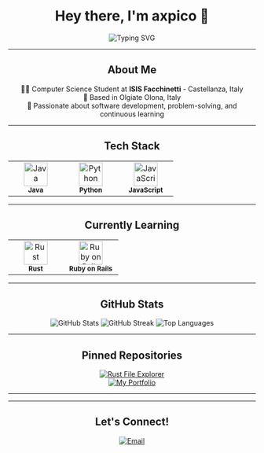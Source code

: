 <div align="center">

# Hey there, I'm **axpico** 👋

<img src="https://readme-typing-svg.herokuapp.com?font=JetBrains+Mono&size=24&duration=3000&pause=1000&color=6C7B7F&center=true&vCenter=true&width=480&lines=Student+%7C+Developer;Building+the+future%2C+one+line+at+a+time" alt="Typing SVG" />

</div>

---

<div align="center">

## **About Me**

👨‍💻 Computer Science Student at **ISIS Facchinetti** - Castellanza, Italy  
📍 Based in Olgiate Olona, Italy  
🎯 Passionate about software development, problem-solving, and continuous learning  

</div>

---

<div align="center">

## **Tech Stack**

<table>
<tr>
<td align="center" width="96">
<img src="https://skillicons.dev/icons?i=java" width="48" height="48" alt="Java" />
<br><sub><b>Java</b></sub>
</td>
<td align="center" width="96">
<img src="https://skillicons.dev/icons?i=python" width="48" height="48" alt="Python" />
<br><sub><b>Python</b></sub>
</td>
<td align="center" width="96">
<img src="https://skillicons.dev/icons?i=javascript" width="48" height="48" alt="JavaScript" />
<br><sub><b>JavaScript</b></sub>
</td>
</tr>
</table>

</div>

---

<div align="center">

## **Currently Learning**

<table>
<tr>
<td align="center" width="96">
<img src="https://skillicons.dev/icons?i=rust" width="48" height="48" alt="Rust" />
<br><sub><b>Rust</b></sub>
</td>
<td align="center" width="96">
<img src="https://skillicons.dev/icons?i=rails" width="48" height="48" alt="Ruby on Rails" />
<br><sub><b>Ruby on Rails</b></sub>
</td>
</tr>
</table>

</div>

---

<div align="center">

## **GitHub Stats**

<img src="https://github-readme-stats.vercel.app/api?username=axpico&show_icons=true&theme=transparent&hide_border=true&text_color=6C7B7F&icon_color=6C7B7F" alt="GitHub Stats" />

<img src="https://github-readme-streak-stats.herokuapp.com/?user=axpico&theme=transparent&hide_border=true&stroke=6C7B7F&ring=6C7B7F&fire=6C7B7F&currStreakLabel=6C7B7F" alt="GitHub Streak" />

<img src="https://github-readme-stats.vercel.app/api/top-langs/?username=axpico&layout=compact&theme=transparent&hide_border=true&text_color=6C7B7F" alt="Top Languages" />

</div>

---

<div align="center">

## **Pinned Repositories**

[![Rust File Explorer](https://github-readme-stats.vercel.app/api/pin/?username=axpico&repo=rust-file-explorer&theme=transparent&hide_border=true&text_color=6C7B7F)](https://github.com/axpico/rust-file-explorer)  
[![My Portfolio](https://github-readme-stats.vercel.app/api/pin/?username=axpico&repo=axpico.github.io&theme=transparent&hide_border=true&text_color=6C7B7F)](https://github.com/axpico/axpico.github.io)

</div>

---

<!-- Contribution graph section removed due to broken URL -->

<!-- You can add this instead as an image contribution tracker -->
<!-- 
<div align="center">

## **GitHub Contributions (3D View)**

<img src="https://github.com/axpico/axpico/raw/main/profile-3d-contrib/profile-night-rainbow.svg" width="100%" />
</div>
-->

---

<div align="center">

## **Let's Connect!**

[![Email](https://img.shields.io/badge/Email-D14836?style=flat-square&logo=gmail&logoColor=white)](mailto:ale@picone.it)

</div>
